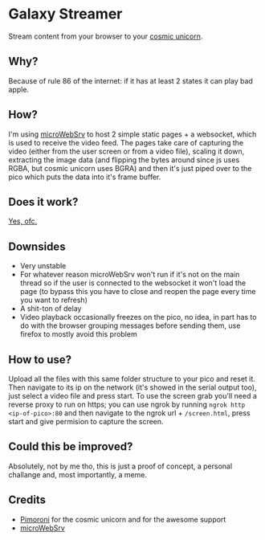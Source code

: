 # Galaxy Streamer

Stream content from your browser to your [cosmic unicorn](https://shop.pimoroni.com/products/cosmic-unicorn).

## Why?

Because of rule 86 of the internet: if it has at least 2 states it can play bad apple.

## How?

I'm using [microWebSrv](https://github.com/jczic/MicroWebSrv) to host 2 simple static pages + a websocket, which is used to receive the video feed. The pages take care of capturing the video (either from the user screen or from a video file), scaling it down, extracting the image data (and flipping the bytes around since js uses RGBA, but cosmic unicorn uses BGRA) and then it's just piped over to the pico which puts the data into it's frame buffer.

## Does it work?
[Yes, ofc.](https://www.tiktok.com/@leone2503/video/7214202304990432518)

## Downsides 
- Very unstable
- For whatever reason microWebSrv won't run if it's not on the main thread so if the user is connected to the websocket it won't load the page (to bypass this you have to close and reopen the page every time you want to refresh)
- A shit-ton of delay
- Video playback occasionally freezes on the pico, no idea, in part has to do with the browser grouping messages before sending them, use firefox to mostly avoid this problem

## How to use?
Upload all the files with this same folder structure to your pico and reset it. Then navigate to its ip on the network (it's showed in the serial output too), just select a video file and press start.
To use the screen grab you'll need a reverse proxy to run on https; you can use ngrok by running `ngrok http <ip-of-pico>:80` and then navigate to the ngrok url + `/screen.html`, press start and give permision to capture the screen.

## Could this be improved?
Absolutely, not by me tho, this is just a proof of concept, a personal challange and, most importantly, a meme.

## Credits
- [Pimoroni](http://pimoroni.com/) for the cosmic unicorn and for the awesome support
- [microWebSrv](https://github.com/jczic/MicroWebSrv)

